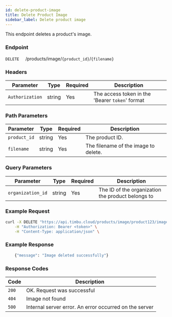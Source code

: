 ```yaml
---
id: delete-product-image
title: Delete Product Image
sidebar_label: Delete product image
---
```


This endpoint deletes a product's image.

### Endpoint

`DELETE` &nbsp; &nbsp; /products/image/`{product_id}`/`{filename}`

### Headers

| Parameter       | Type   | Required | Description                                     |
| --------------- | ------ | -------- | ----------------------------------------------- |
| `Authorization` | string | Yes      | The access token in the 'Bearer `token`' format |

### Path Parameters

| Parameter    | Type   | Required | Description                          |
| ------------ | ------ | -------- | ------------------------------------ |
| `product_id` | string | Yes      | The product ID.                      |
| `filename`   | string | Yes      | The filename of the image to delete. |

### Query Parameters

| Parameter         | Type   | Required | Description                                       |
| ----------------- | ------ | -------- | ------------------------------------------------- |
| `organization_id` | string | Yes      | The ID of the organization the product belongs to |

### Example Request

```bash
curl -X DELETE "https://api.timbu.cloud/products/image/product123/image-1?organization_id=org123" \
    -H "Authorization: Bearer <token>" \
    -H "Content-Type: application/json" \
```

### Example Response

```bash
    {"message": "Image deleted successfully"}
```

### Response Codes

| Code  | Description                                            |
| ----- | ------------------------------------------------------ |
| `200` | OK. Request was successful                             |
| `404` | Image not found                                        |
| `500` | Internal server error. An error occurred on the server |
